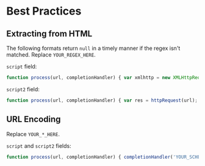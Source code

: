 # Best Practices

## Extracting from HTML

The following formats return `null` in a timely manner if the regex isn't matched. Replace `YOUR_REGEX_HERE`.

`script` field:

```javascript
function process(url, completionHandler) { var xmlhttp = new XMLHttpRequest(); xmlhttp.onreadystatechange = function() { if (xmlhttp.readyState == 4 && xmlhttp.status == 200) { var res = xmlhttp.responseText; var results = RegExp('.*(YOUR_REGEX_HERE).*').exec(res); var match = null; if (results != null && results.length > 1) { match = results[1]; }; completionHandler(match); } }; xmlhttp.open('GET', url, true); xmlhttp.send(); }
```

`script2` field:

```javascript
function process(url, completionHandler) { var res = httpRequest(url); var results = RegExp('.*(YOUR_REGEX_HERE).*').exec(res); var match = null; if (results != null && results.length > 1) { match = results[1]; } completionHandler(match); }
```

## URL Encoding

Replace `YOUR_*_HERE`.

`script` and `script2` fields:

```javascript
function process(url, completionHandler) { completionHandler('YOUR_SCHEME_HERE://YOUR_PATH_HERE?url=' + encodeURIComponent(url)); }
```
